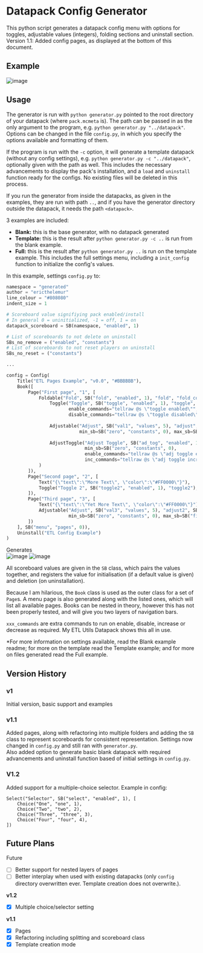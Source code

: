 # Datapack Config Generator
This python script generates a datapack config menu with options for toggles, adjustable values (integers), folding sections and uninstall section.  
Version 1.1: Added config pages, as displayed at the bottom of this document.

## Example
![image](https://user-images.githubusercontent.com/8903016/116833210-d10f4f00-abaf-11eb-8c81-2f7241a65e1e.png)


## Usage
The generator is run with `python generator.py` pointed to the root directory of your datapack (where `pack.mcmeta` is). The path can be passed in as the only argument to the program, e.g. `python generator.py "../datapack"`.  
Options can be changed in the file `config.py`, in which you specify the options available and formatting of them.

If the program is run with the `-c` option, it will generate a template datapack (without any config settings), e.g. `python generator.py -c "../datapack"`, optionally given with the path as well. This includes the necessary advancements to display the pack's installation, and a `load` and `uninstall` function ready for the configs. No existing files will be deleted in this process. 

If you run the generator from inside the datapacks, as given in the examples, they are run with path `..`, and if you have the generator directory outside the datapack, it needs the path `<datapack>`.

3 examples are included:  
- **Blank:** this is the base generator, with no datapack generated
- **Template:** this is the result after `python generator.py -c ..` is run from the blank example.
- **Full:** this is the result after `python generator.py ..` is run on the template example. This includes the full settings menu, including a `init_config` function to initialize the config's values.


In this example, settings `config.py` to:
```py
namespace = "generated"
author = "ericthelemur"
line_colour = "#808080"
indent_size = 1

# Scoreboard value signifiying pack enabled/install
# In general 0 = uninitialized, -1 = off, 1 = on
datapack_scoreboard = SB(namespace, "enabled", 1)

# List of scoreboards to not delete on uninstall
SBs_no_remove = ("enabled", "constants")
# List of scoreboards to not reset players on uninstall
SBs_no_reset = ("constants")

...

config = Config(
    Title("ETL Pages Example", "v0.0", "#BBBBBB"),
    Book([
        Page("First page", "1", [
            Foldable("Fold", SB("fold", "enabled", 1), "fold", "fold_config",
                Toggle("Toggle", SB("toggle", "enabled", 1), "toggle", 
                       enable_commands="tellraw @s \"toggle enabled\"", 
                       disable_commands="tellraw @s \"toggle disabled\""),
                
                Adjustable("Adjust", SB("val1", "values", 5), "adjust", SB("one", "constants", 1), 
                           min_sb=SB("zero", "constants", 0), max_sb=SB("five", "constants", 5)),
                
                AdjustToggle("Adjust Toggle", SB("ad_tog", "enabled", 1), "ad_toggle", SB("val2", "values", 5), SB("five", "constants"), 
                             min_sb=SB("zero", "constants", 0),
                             enable_commands="tellraw @s \"adj toggle enabled\"",
                             inc_commands="tellraw @s \"adj toggle increased\""),
            )
        ]),
        Page("Second page", "2", [
            Text("{\"text\":\"More Text\", \"color\":\"#FF0000\"}"),
            Toggle("Toggle 2", SB("toggle2", "enabled", 1), "toggle2"),
        ]),
        Page("Third page", "3", [
            Text("{\"text\":\"Yet More Text\", \"color\":\"#FF0000\"}"),
            Adjustable("Adjust", SB("val3", "values", 5), "adjust2", SB("one", "constants", 1), 
                       min_sb=SB("zero", "constants", 0), max_sb=SB("five", "constants", 5)),
        ])
    ], SB("menu", "pages", 0)),
    Uninstall("ETL Config Example")
)
```
Generates  
![image](https://user-images.githubusercontent.com/8903016/119574171-31f40680-bdad-11eb-9230-6c13f9e1d448.png)
![image](https://user-images.githubusercontent.com/8903016/119574186-391b1480-bdad-11eb-9132-248f0fd5c364.png)


All scoreboard values are given in the `SB` class, which pairs the values together, and registers the value for initialisation (if a default value is given) and deletion (on uninstallation).

Because I am hilarious, the `Book` class is used as the outer class for a set of `Page`s. A menu page is also generated along with the listed ones, which will list all available pages. Books can be nested in theory, however this has not been properly tested, and will give you two layers of navigation bars.

`xxx_commands` are extra commands to run on enable, disable, increase or decrease as required. My ETL Utils Datapack shows this all in use.

*For more information on settings available, read the Blank example readme; for more on the template read the Template example; and for more on files generated read the Full example.

## Version History
### v1
Initial version, basic support and examples

### v1.1
Added pages, along with refactoring into multiple folders and adding the `SB` class to represent scoreboards for consistent representation. Settings now changed in `config.py` and still ran with `generator.py`.  
Also added option to generate basic blank datapack with required advancements and uninstall function based of initial settings in `config.py`.

### V1.2
Added support for a multiple-choice selector. Example in config:
```
Select("Selector", SB("select", "enabled", 1), [
    Choice("One", "one", 1),
    Choice("Two", "two", 2),
    Choice("Three", "three", 3),
    Choice("Four", "four", 4),
])
```

## Future Plans
Future
- [ ] Better support for nested layers of pages
- [ ] Better interplay when used with existing datapacks (only `config` directory overwritten ever. Template creation does not overwrite.).

**v1.2**
- [x] Multiple choice/selector setting

**v1.1**
- [x] Pages
- [x] Refactoring including splitting and scoreboard class
- [x] Template creation mode
